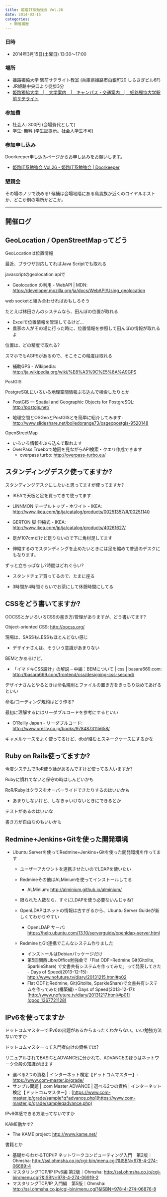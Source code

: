 ```yaml
---
title: 姫路IT系勉強会 Vol.26
date: 2014-03-15
categories:
  - 開催履歴
---
```


### 日時

-   2014年3月15日(土曜日) 13:30～17:00

### 場所

-   姫路獨協大学 駅前サテライト教室 (兵庫県姫路市白銀町20 しらさぎビル6F)
-   JR姫路中央口より徒歩3分
-   [姫路獨協大学　|　大学案内　|　キャンパス・交通案内　|　姫路獨協大学駅前サテライト](http://www.himeji-du.ac.jp/access/satellite/)

### 参加費

-   社会人: 300円 (会場費代として)
-   学生: 無料 (学生証提示。社会人学生不可)

### 参加申し込み

Doorkeeper申し込みページからお申し込みをお願いします。

-   [姫路IT系勉強会 Vol.26 - 姫路IT系勉強会 | Doorkeeper](http://histudy.doorkeeper.jp/events/9470)

### 懇親会

その場のノリで決める!
候補は会場地階にある鳥貴族か近くのロイヤルホストか、どこか別の場所かどこか。

------------------------------------------------------------------------

開催ログ
--------

GeoLocation / OpenStreetMapってどう
-----------------------------------

GeoLocationは位置情報

最近、ブラウザ対応してればJava Scriptでも取れる

javascriptのgeolocation apiで

-   Geolocation の利用 - WebAPI | MDN: <https://developer.mozilla.org/ja/docs/WebAPI/Using_geolocation>

web socketと組み合わせればおもしろそう

たとえば林田さんのシステムなら、田んぼの位置が取れる

-   Excelで位置情報を管理してるけど…
-   農家の人がその場に行った時に、位置情報を参照して田んぼの情報が取れるよ

位置は、どの精度で取れる?

スマホでもAGPSがあるので、そこそこの精度は取れる

-   補助GPS - Wikipedia: <http://ja.wikipedia.org/wiki/%E8%A3%9C%E5%8A%A9GPS>

PostGIS

PostgreSQLにいろいろ地理空間情報ぶち込んで検索したりとか

-   PostGIS — Spatial and Geographic Objects for PostgreSQL: <http://postgis.net/>

<!-- -->

-   地理空間とOSGeoとPostGISとを簡単に紹介してみます: <http://www.slideshare.net/boiledorange73/osgeopostgis-9520148>

OpenStreetMap

-   いろいろ情報をぶち込んで取れます
-   OverPass Trueboで地図を見ながらAPI検索・クエリ作成できます
    -   overpass turbo: <http://overpass-turbo.eu/>

スタンディングデスク使ってますか?
---------------------------------

スタンディングデスクにしたいと思ってますが使ってますか?

-   IKEAで天板と足を買ってきて使ってます

<!-- -->

-   LINNMON テーブルトップ - ホワイト - IKEA: <http://www.ikea.com/jp/ja/catalog/products/00251357/#/00251140>

<!-- -->

-   GERTON 脚 伸縮式 - IKEA: <http://www.ikea.com/jp/ja/catalog/products/40261627/>

<!-- -->

-   足が107cmだけど足りないので下に角材足してます

<!-- -->

-   伸縮するのでスタンディングを止めたいときには足を縮めて普通のデスクにもなります。

ずっと立ちっぱなし?時間はどれぐらい?

-   スタンドチェア買ってるので、たまに座る

<!-- -->

-   3時間か4時間ぐらいでお茶にして休憩時間にしてる

CSSをどう書いてますか?
----------------------

OOCSSとかいろいろCSSの書き方/管理がありますが、どう書いてます?

Object-oriented CSS: <http://oocss.org/>

現場は、SASSもLESSもほとんどない感じ

-   デザイナさんは、そういう意識があまりない

BEMとかあるけど、

-   「イマドキCSS設計」の解説 – 中編：BEMについて | css | basara669.com: <http://basara669.com/frontend/css/designing-css-second/>

デザイナさんとやるときは命名規則とファイルの置き方をきっちり決めてあげるといい

命名/コーディング規約はどう作る?

最初に理解するにはリーダブルコードを参考にするといい

-   O'Reilly Japan - リーダブルコード: <http://www.oreilly.co.jp/books/9784873115658/>

キャメルケースをよく使ってるけど、dbが絡むとスネークケースにするかな

Ruby on Rails使ってますか?
--------------------------

今度システムでRoR使う話があるんですけど使ってる人いますか?

Rubyに慣れてないと保守の時はしんどいかも

RoR/Rubyはクラスをオーバーライドできたりするのはいいかも

-   あまりしないけど、しなきゃいけないときにできるとか

テストがあるのはいいな

書き方が自由なのもいいかも

Redmine+Jenkins+Gitを使った開発環境
-----------------------------------

-   Ubuntu Serverを使ってRedmine+Jenkins+Gitを使った開発環境を作ってます
    -   ユーザーアカウントを連携させたいのでLDAPを使いたい
    -   Redmineその他はALMiniumを使ってインストールしてる
        -   ALMinium: <http://alminium.github.io/alminium/>
    -   限られた人数なら、すぐにLDAPを使う必要ないんじゃね?
    -   OpenLDAPはネットの情報は古すぎるから、Ubuntu Server Guideが新しくてわかりやすい
        -   OpenLDAP サーバ: <https://help.ubuntu.com/13.10/serverguide/openldap-server.html>
    -   RedmineとGit連携でこんなシステム作りました
        -   インストールはDebianパッケージだけ
        -   第5回関西LibreOffice勉強会で「Flat ODF+Redmine Git(Gitolite, SparkleShare) で文書共有システムを作ってみた」って発表してきた - Days of Speed(2013-12-15): <http://www.nofuture.tv/diary/20131215.html#p02>
        -   Flat ODFとRedmine, Git(Gitolite, SparkleShare)で文書共有システムを作ってみた(構築編) - Days of Speed(2013-12-17): [http://www.nofuture.tv/diary/20131217.html\#p01](goog_1367721128)

        [](goog_1367721128)

    [](goog_1367721128)

IPv6を使ってますか
------------------

ドットコムマスターでIPv6の出題があるからまったくわからない。いい勉強方法ないですか

ドットコムマスターって入門者向けの資格では?

リニュアルされてBASICとADVANCEに分かれて、ADVANCEのほうはネットワーク全般の知識が出ます

-   選べる2つの資格 | インターネット検定【ドットコムマスター】: <https://www.com-master.jp/grade/>
-   サンプル問題 | .com Master ADVANCE | 選べる2つの資格 | インターネット検定【ドットコムマスター】: [https://www.com-master.jp/grade/sample*q*advance.php](https://www.com-master.jp/grade/sampleqadvance.php)

IPv6体感できる方法ってないですか

KAME動かす?

-   The KAME project: <http://www.kame.net/>

書籍とか

-   基礎からわかるTCP/IP ネットワークコンピューティング入門　第2版｜Ohmsha: <http://ssl.ohmsha.co.jp/cgi-bin/menu.cgi?&ISBN=978-4-274-06689-4>
-   マスタリングTCP/IP IPv6編 第2版｜Ohmsha: <http://ssl.ohmsha.co.jp/cgi-bin/menu.cgi?&ISBN=978-4-274-06919-2>
-   マスタリングTCP/IP 入門編　第5版｜Ohmsha: <http://ssl.ohmsha.co.jp/cgi-bin/menu.cgi?&ISBN=978-4-274-06876-8>
